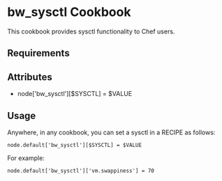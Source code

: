 bw_sysctl Cookbook
====================
This cookbook provides sysctl functionality to Chef users.

Requirements
------------

Attributes
----------
* node['bw_sysctl'][$SYSCTL] = $VALUE

Usage
-----
Anywhere, in any cookbook, you can set a sysctl in a RECIPE as follows:

    node.default['bw_sysctl'][$SYSCTL] = $VALUE

For example:

    node.default['bw_sysctl']['vm.swappiness'] = 70
